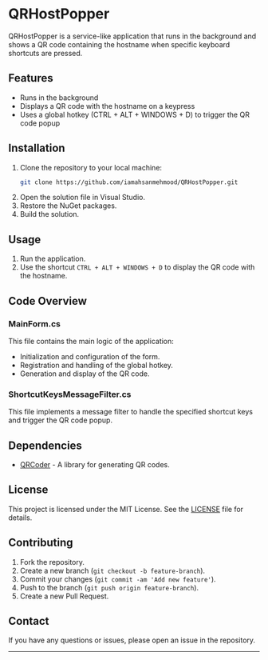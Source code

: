 # QRHostPopper

QRHostPopper is a service-like application that runs in the background and shows a QR code containing the hostname when specific keyboard shortcuts are pressed.

## Features

- Runs in the background
- Displays a QR code with the hostname on a keypress
- Uses a global hotkey (CTRL + ALT + WINDOWS + D) to trigger the QR code popup

## Installation

1. Clone the repository to your local machine:
    ```sh
    git clone https://github.com/iamahsanmehmood/QRHostPopper.git
    ```
2. Open the solution file in Visual Studio.
3. Restore the NuGet packages.
4. Build the solution.

## Usage

1. Run the application.
2. Use the shortcut `CTRL + ALT + WINDOWS + D` to display the QR code with the hostname.

## Code Overview

### MainForm.cs

This file contains the main logic of the application:
- Initialization and configuration of the form.
- Registration and handling of the global hotkey.
- Generation and display of the QR code.


### ShortcutKeysMessageFilter.cs

This file implements a message filter to handle the specified shortcut keys and trigger the QR code popup.

## Dependencies

- [QRCoder](https://github.com/codebude/QRCoder) - A library for generating QR codes.

## License

This project is licensed under the MIT License. See the [LICENSE]((https://github.com/iamahsanmehmood/QRHostPopper/blob/main/LICENSE.md)) file for details.

## Contributing

1. Fork the repository.
2. Create a new branch (`git checkout -b feature-branch`).
3. Commit your changes (`git commit -am 'Add new feature'`).
4. Push to the branch (`git push origin feature-branch`).
5. Create a new Pull Request.

## Contact

If you have any questions or issues, please open an issue in the repository.

---

